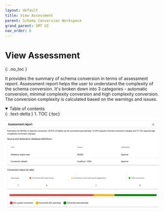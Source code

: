 ```yaml
---
layout: default
title: View Assessment
parent: Schema Conversion Workspace
grand_parent: SMT UI
nav_order: 6
---
```


# View Assessment
{: .no_toc }

It provides the summary of schema conversion in terms of assessment report. Assessment report helps the user to understand the complexity of the schema conversion. It's broken down into 3 categories - automatic conversion, minimal complexity conversion and high complexity conversion. The conversion complexity is calculated based on the warnings and issues.

<details open markdown="block">
  <summary>
    Table of contents
  </summary>
  {: .text-delta }
1. TOC
{:toc}
</details>

![](../assets/asset-3pmavr9dje6.png)